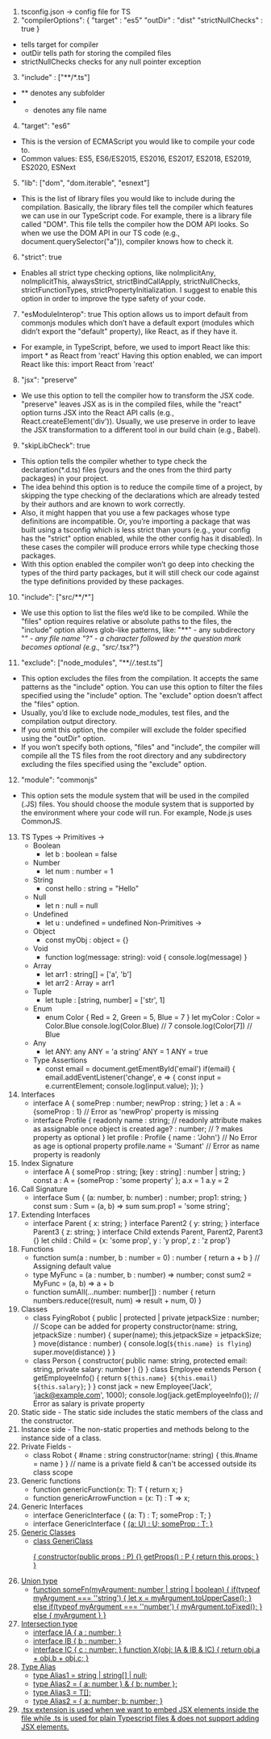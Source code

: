 1. tsconfig.json -> config file for TS
2. "compilerOptions": {
    "target" : "es5"
    "outDir" : "dist"
    "strictNullChecks" : true
}
- tells target for compiler
- outDir tells path for storing the compiled files
- strictNullChecks checks for any null pointer exception
3. "include" : ["**/*.ts"]
- ** denotes any subfolder
- * denotes any file name
4. "target": "es6"
- This is the version of ECMAScript you would like to compile your code to.
- Common values: ES5, ES6/ES2015, ES2016, ES2017, ES2018, ES2019, ES2020, ESNext
5. "lib": ["dom", "dom.iterable", "esnext"]
- This is the list of library files you would like to include during the compilation. Basically, the library files tell the compiler which features we can use in our TypeScript code. For example, there is a library file called "DOM". This file tells the compiler how the DOM API looks. So when we use the DOM API in our TS code (e.g., document.querySelector("a")), compiler knows how to check it.
6. "strict": true
- Enables all strict type checking options, like noImplicitAny, noImplicitThis, alwaysStrict, strictBindCallApply, strictNullChecks, strictFunctionTypes, strictPropertyInitialization. I suggest to enable this option in order to improve the type safety of your code.
7. "esModuleInterop": true
This option allows us to import default from commonjs modules which don’t have a default export (modules which didn’t export the "default" property), like React, as if they have it.
- For example, in TypeScript, before, we used to import React like this:
        import * as React from 'react'
    Having this option enabled, we can import React like this:
        import React from 'react'
8. "jsx": "preserve"
- We use this option to tell the compiler how to transform the JSX code. "preserve" leaves JSX as is in the compiled files, while the "react" option turns JSX into the React API calls (e.g., React.createElement('div')).
Usually, we use preserve in order to leave the JSX transformation to a different tool in our build chain (e.g., Babel).
9. "skipLibCheck": true
- This option tells the compiler whether to type check the declaration(*.d.ts) files (yours and the ones from the third party packages) in your project.
- The idea behind this option is to reduce the compile time of a project, by skipping the type checking of the declarations which are already tested by their authors and are known to work correctly.
- Also, it might happen that you use a few packages whose type definitions are incompatible. Or, you’re importing a package that was built using a tsconfig which is less strict than yours (e.g., your config has the "strict" option enabled, while the other config has it disabled). In these cases the compiler will produce errors while type checking those packages.
- With this option enabled the compiler won’t go deep into checking the types of the third party packages, but it will still check our code against the type definitions provided by these packages.
10. "include": ["src/**/*"]
- We use this option to list the files we’d like to be compiled. While the "files" option requires relative or absolute paths to the files, the "include" option allows glob-like patterns, like:
    "**" - any subdirectory
    "*" - any file name
    "?" - a character followed by the question mark becomes optional (e.g., "src/*.tsx?")
11. "exclude": ["node_modules", "**/*/*.test.ts"]
- This option excludes the files from the compilation. It accepts the same patterns as the "include" option. You can use this option to filter the files specified using the "include" option. The "exclude" option doesn’t affect the "files" option.
- Usually, you’d like to exclude node_modules, test files, and the compilation output directory.
- If you omit this option, the compiler will exclude the folder specified using the "outDir" option.
- If you won’t specify both options, "files" and "include", the compiler will compile all the TS files from the root directory and any subdirectory excluding the files specified using the "exclude" option.
12. "module": "commonjs"
- This option sets the module system that will be used in the compiled (.JS) files. You should choose the module system that is supported by the environment where your code will run. For example, Node.js uses CommonJS.
13. TS Types ->
    Primitives ->
    - Boolean
        - let b : boolean = false
    - Number
        - let num : number = 1
    - String
        - const hello : string = "Hello"
    - Null
        - let n : null = null
    - Undefined
        - let u : undefined = undefined
    Non-Primitives ->
    - Object
        - const myObj : object = {}
    - Void
        - function log(message: string): void {
            console.log(message)
        }
    - Array
        - let arr1 : string[] = ['a', 'b']
        - let arr2 : Array<string> = arr1
    - Tuple
        - let tuple : [string, number] = ['str', 1]
    - Enum
        - enum Color {
            Red = 2,
            Green = 5,
            Blue = 7
        }
        let myColor : Color = Color.Blue
        console.log(Color.Blue) // 7
        console.log(Color[7]) // Blue
    - Any
        - let ANY: any
        ANY = 'a string'
        ANY = 1
        ANY = true
    - Type Assertions
        - const email = document.getEmentById('email')
          if(email) {
              email.addEventListener('change', e => {
                  const input = <HTMLInputElement>e.currentElement;
                  console.log(input.value);
              });
          }
14. Interfaces
    - interface A {
        somePrep : number;
        newProp : string;
    }
    let a : A = {someProp : 1} // Error as 'newProp' property is missing
    - interface Profile {
        readonly name : string; // readonly attribute makes as assignable once object is created
        age? : number; // ? makes property as optional
    }
    let profile : Profile { name : 'John'} // No Error as age is optional property
    profile.name = 'Sumant' // Error as name property is readonly
15. Index Signature
    - interface A {
        someProp : string;
        [key : string] : number | string;
    }
    const a : A = {someProp : 'some property' };
    a.x = 1
    a.y = 2
16. Call Signature
    - interface Sum {
        (a: number, b: number) : number;
        prop1: string;
    }
    const sum : Sum = (a, b) => sum
    sum.prop1 = 'some string';
17. Extending Interfaces
    - interface Parent {
        x: string;
    }
    interface Parent2 {
        y: string;
    }
    interface Parent3 {
        z: string;
    }
    interface Child extends Parent, Parent2, Parent3 {}
    let child : Child = {x: 'some prop', y : 'y prop', z : 'z prop'}
18. Functions
    - function sum(a : number, b : number = 0) : number {
        return a + b
    }
    // Assigning default value
    - type MyFunc = (a : number, b : number) => number;
      const sum2 = MyFunc = (a, b) => a + b
    - function sumAll(...number: number[]) : number {
        return numbers.reduce((result, num) => result + num, 0)
    }
19. Classes
    - class FyingRobot {
        public | protected | private jetpackSize : number; // Scope can be added for property
        constructor(name: string, jetpackSize : number) {
            super(name);
            this.jetpackSize = jetpackSize;
        }
        move(distance : number) {
            console.log(`${this.name} is flying`)
            super.move(distance)
        }
    }
    - class Person {
        constructor(
            public name: string,
            protected email: string,
            private salary: number
        ) {}
        } 
        class Employee extends Person {
            getEmployeeInfo() {
                return `${this.name} ${this.email} ${this.salary}`;
            }
        }
        const jack = new Employee('Jack', 'jack@example.com', 1000);
        console.log(jack.getEmployeeInfo()); // Error as salary is private property
20. Static side - The static side includes the static members of the class and the constructor.
21. Instance side - The non-static properties and methods belong to the instance side of a class.
22. Private Fields -
    - class Robot {
        #name : string
        constructor(name: string) {
            this.#name = name
        }
    }
    // name is a private field & can't be accessed outside its class scope
23. Generic functions
    - function genericFunction<T>(x: T): T {
        return x;
    }
    - function genericArrowFunction = <T>(x: T) : T => x;
24. Generic Interfaces
    - interface GenericInterface<T> {
        (a: T) : T;
        someProp : T;
    }
    - interface GenericInterface<T> {
        <U>(a: U) : U;
        someProp : T;
    }
25. Generic Classes
    - class GeneriClass<P> {
        constructor(public props : P) {}
        getProps() : P {
            return this.props;
        }
    }
26. Union type
    - function someFn(myArgument: number | string | boolean) {
        if(typeof myArgument === ''string') {
            let x = myArgument.toUpperCase();
        } else if(typeof myArgument === ''number') {
            myArgument.toFixed();
        } else {
            myArgument
        }
    }
27. Intersection type
    - interface IA {
        a : number;
    }
    - interface IB {
        b : number;
    }
    - interface IC {
        c : number;
    }
    function X(obj: IA & IB & IC) {
        return obj.a + obj.b + obj.c;
    }
28. Type Alias
    - type Alias1 = string | string[] | null;
    - type Alias2 = { a: number } & { b: number };
    - type Alias3<T> = T[];
    - type Alias2 = {
        a: number;
        b: number;
    }
29. .tsx extension is used when we want to embed JSX elements inside the file while .ts is used for plain Typescript files & does not support adding JSX elements.